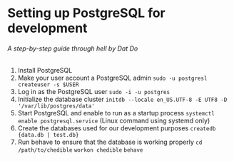 # Setting up PostgreSQL for development

###### A step-by-step guide through hell by Dat Do

1. Install PostgreSQL
2. Make your user account a PostgreSQL admin
   ```sudo -u postgresl createuser -s $USER```
3. Log in as the PostgreSQL user
   ```sudo -i -u postgres```
4. Initialize the database cluster
   ```initdb --locale en_US.UTF-8 -E UTF8 -D '/var/lib/postgres/data'```
5. Start PostgreSQL and enable to run as a startup process
   ```systemctl enable postgresql.service``` (Linux command using systemd only)
6. Create the databases used for our development purposes
   ```createdb {data.db | test.db}```
7. Run behave to ensure that the database is working properly
   ```cd /path/to/chedible```
   ```workon chedible```
   ```behave```
